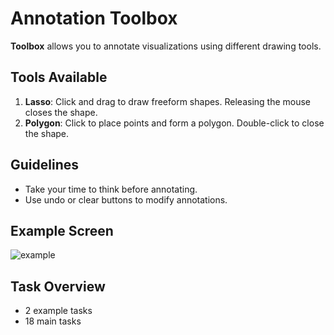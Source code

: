 # Annotation Toolbox  

**Toolbox** allows you to annotate visualizations using different drawing tools.  

## Tools Available  
1. **Lasso**: Click and drag to draw freeform shapes. Releasing the mouse closes the shape.  
2. **Polygon**: Click to place points and form a polygon. Double-click to close the shape.  

## Guidelines  
- Take your time to think before annotating.  
- Use undo or clear buttons to modify annotations.  

## Example Screen  
![example](/Revisit-Study/tools/assets/importAnnot.png)  

## Task Overview  
- 2 example tasks  
- 18 main tasks  